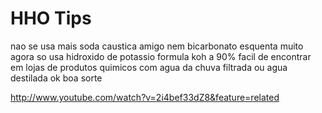 # HHO Tips

nao se usa mais soda caustica amigo nem bicarbonato
esquenta muito agora so usa hidroxido de potassio
formula koh a 90% facil de encontrar em lojas de produtos
quimicos com agua da chuva filtrada ou agua destilada ok boa
sorte

http://www.youtube.com/watch?v=2i4bef33dZ8&feature=related
